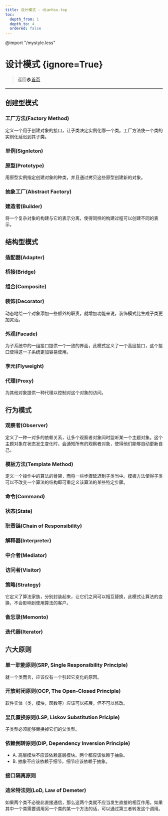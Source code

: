 ```yaml
---
title: 设计模式 - dianhsu.top
toc:
  depth_from: 1
  depth_to: 4
  ordered: false
---
```

@import "/mystyle.less"

# 设计模式 {ignore=True}
> 返回:house:[首页](../index.html)

---------------------------


## 创建型模式

### 工厂方法(Factory Method)
定义一个用于创建对象的接口，让子类决定实例化哪一个类。工厂方法使一个类的实例化延迟到其子类。

### 单例(Signleton)

### 原型(Prototype)
用原型实例指定创建对象的种类，并且通过拷贝这些原型创建新的对象。

### 抽象工厂(Abstract Factory)

### 建造者(Builder)
将一个复杂对象的构建与它的表示分离，使得同样的构建过程可以创建不同的表示。

## 结构型模式

### 适配器(Adapter)

### 桥接(Bridge)

### 组合(Composite)

### 装饰(Decorator)
动态地给一个对象添加一些额外的职责，就增加功能来说，装饰模式比生成子类更加灵活。

### 外观(Facade)
为子系统中的一组接口提供一个一致的界面，此模式定义了一个高层接口，这个接口使得这一子系统更加容易使用。

### 享元(Flyweight)

### 代理(Proxy)
为其他对象提供一种代理以控制对这个对象的访问。

## 行为模式

### 观察者(Observer)
定义了一种一对多的依赖关系，让多个观察者对象同时监听某一个主题对象。这个主题对象在状态发生变化时，会通知所有的观察者对象，使得他们能够自动更新自己。

### 模板方法(Template Method)
定义一个操作中的算法的骨架，而将一些步骤延迟到子类当中。模板方法使得子类可以不改变一个算法的结构即可重定义该算法的某些特定步骤。

### 命令(Command)

### 状态(State)

### 职责链(Chain of Responsibility)

### 解释器(Interpreter)

### 中介者(Mediator)

### 访问者(Visitor)

### 策略(Strategy)
它定义了算法家族，分别封装起来，让它们之间可以相互替换，此模式让算法的变换，不会影响到使用算法的客户。

### 备忘录(Memonto)

### 迭代器(Iterator)


## 六大原则

### 单一职能原则(SRP, Single Responsibility Principle)
就一个类而言，应该仅有一个引起它变化的原因。

### 开放封闭原则(OCP, The Open-Closed Principle)
软件实体（类，模块，函数等）应该可以拓展，但不可以修改。

### 里氏置换原则(LSP, Liskov Substitution Priciple)
子类型必须能够替换掉它们的父类型。

### 依赖倒转原则(DIP, Dependency Inversion Principle)
- A. 高层模块不应该依赖底层模块。两个都应该依赖于抽象。
- B. 抽象不应该依赖于细节，细节应该依赖于抽象。

### 接口隔离原则

### 迪米特法则(LoD, Law of Demeter)
如果两个类不必彼此直接通信，那么这两个类就不应当发生直接的相互作用。如果其中一个类需要调用另一个类的某一个方法的话，可以通过第三者转发这个调用。


